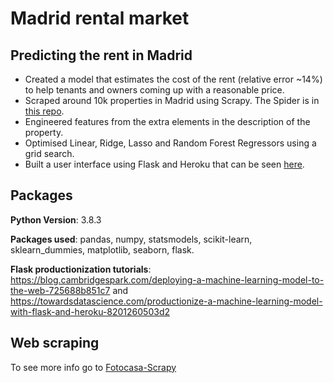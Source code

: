# Madrid rental market
## Predicting the rent in Madrid 
- Created a model that estimates the cost of the rent (relative error ~14%) to help tenants and owners coming up with a reasonable price.
- Scraped around 10k properties in Madrid using Scrapy. The Spider is in [this repo](https://github.com/jorgerodpen/Fotocasa-Scrapy).
- Engineered features from the extra elements in the description of the property.
- Optimised Linear, Ridge, Lasso and Random Forest Regressors using a grid search.
- Built a user interface using Flask and Heroku that can be seen [here](https://calculadora-alquiler-madrid.herokuapp.com/). 

## Packages
**Python Version**: 3.8.3

**Packages used**: pandas, numpy, statsmodels, scikit-learn, sklearn_dummies, matplotlib, seaborn, flask.

**Flask productionization tutorials**: https://blog.cambridgespark.com/deploying-a-machine-learning-model-to-the-web-725688b851c7 and https://towardsdatascience.com/productionize-a-machine-learning-model-with-flask-and-heroku-8201260503d2

## Web scraping
To see more info go to [Fotocasa-Scrapy](https://github.com/jorgerodpen/Fotocasa-Scrapy)